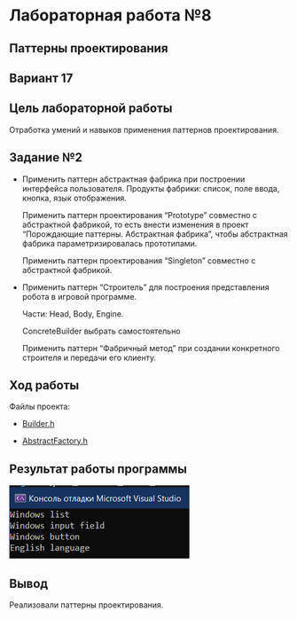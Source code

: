 # Лабораторная работа №8 #

## Паттерны проектирования ##

## Вариант 17 ##

## Цель лабораторной работы ##

Отработка умений и навыков применения паттернов проектирования.

## Задание №2 ##
- Применить паттерн абстрактная фабрика при построении интерфейса пользователя. 
  Продукты фабрики: список, поле ввода, кнопка, язык отображения. 
  
  Применить паттерн проектирования “Prototype” совместно с абстрактной фабрикой, то есть внести изменения в проект “Порождающие паттерны. Абстрактная фабрика”, чтобы абстрактная фабрика параметризировалась прототипами.

  Применить паттерн проектирования  “Singleton” совместно с абстрактной фабрикой.

- Применить паттерн “Строитель” для построения представления робота в игровой программе.
  
  Части: Head, Body, Engine.
  
  ConcreteBuilder выбрать самостоятельно

  Применить паттерн  “Фабричный метод” при создании конкретного строителя и передачи его клиенту. 


## Ход работы ##

Файлы проекта:

- [Builder.h](./src/Builder.h)

- [AbstractFactory.h](./src/AbstractFactory.h)

## Результат работы программы ##

![img](images/img.png)

## Вывод ##

Реализовали паттерны проектирования.
